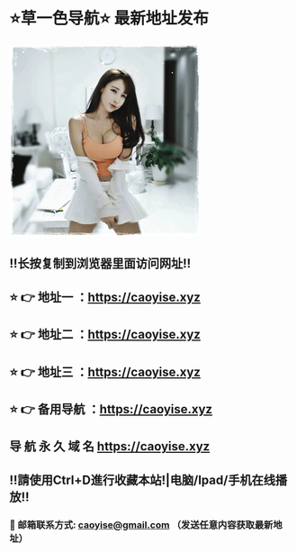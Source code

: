 # ⭐️草一色导航⭐️ 最新地址发布 
![image](https://github.com/avyingtao/dz/raw/master/timg.gif)
## ‼️长按复制到浏览器里面访问网址‼️
## ⭐️ 👉 地址一 ：https://caoyise.xyz
## ⭐️ 👉 地址二 ：https://caoyise.xyz
## ⭐️ 👉 地址三 ：https://caoyise.xyz
## ⭐️ 👉 备用导航 ：https://caoyise.xyz

## 导 航 永 久 域 名 	https://caoyise.xyz
## ‼️請使用Ctrl+D進行收藏本站!|电脑/Ipad/手机在线播放‼️
### 📧 邮箱联系方式: caoyise@gmail.com （发送任意内容获取最新地址）

